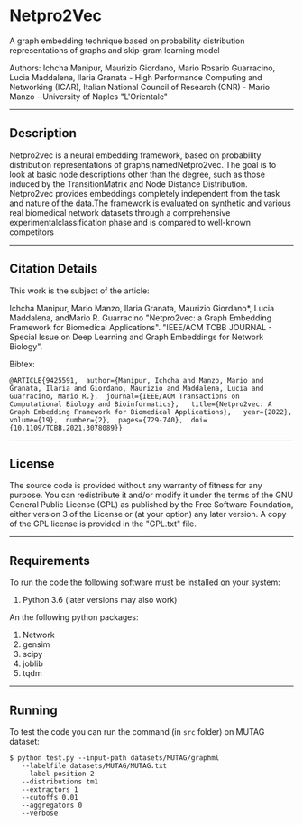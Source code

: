 # Netpro2Vec
A graph embedding technique based on probability distribution representations of graphs and skip-gram learning model

Authors: Ichcha Manipur, Maurizio Giordano, Mario Rosario Guarracino, Lucia Maddalena, Ilaria Granata - 
High Performance Computing and Networking (ICAR), Italian National Council of Research (CNR) - 
Mario Manzo - University of Naples "L'Orientale"

----------------------
Description
----------------------

Netpro2vec is a neural embedding framework, based on probability distribution representations of graphs,namedNetpro2vec. The goal is to look at basic node descriptions other than the degree, such as those induced by the TransitionMatrix and Node Distance Distribution. Netpro2vec provides embeddings completely independent from the task and nature of the data.The framework is evaluated on synthetic and various real biomedical network datasets through a comprehensive experimentalclassification phase and is compared to well-known competitors

----------------------
Citation Details
----------------------
  
This work is the subject of the article:

Ichcha Manipur, Mario Manzo, Ilaria Granata, Maurizio Giordano*, Lucia Maddalena, andMario R. Guarracino
"Netpro2vec: a Graph Embedding Framework for Biomedical Applications".
"IEEE/ACM TCBB JOURNAL - Special Issue on Deep Learning and Graph Embeddings for Network Biology".
 
Bibtex:

```
@ARTICLE{9425591,  author={Manipur, Ichcha and Manzo, Mario and Granata, Ilaria and Giordano, Maurizio and Maddalena, Lucia and Guarracino, Mario R.},  journal={IEEE/ACM Transactions on Computational Biology and Bioinformatics},   title={Netpro2vec: A Graph Embedding Framework for Biomedical Applications},   year={2022},  volume={19},  number={2},  pages={729-740},  doi={10.1109/TCBB.2021.3078089}}
```

----------------------
License
----------------------
  
The source code is provided without any warranty of fitness for any purpose.
You can redistribute it and/or modify it under the terms of the
GNU General Public License (GPL) as published by the Free Software Foundation,
either version 3 of the License or (at your option) any later version.
A copy of the GPL license is provided in the "GPL.txt" file.

----------------------
Requirements
----------------------

To run the code the following software must be installed on your system:

1. Python 3.6 (later versions may also work)

An the following python packages:

1. Network
2. gensim
5. scipy
6. joblib
7. tqdm

----------------------
Running
----------------------

To test the code you can run the command (in <code>src</code> folder) on MUTAG dataset:
```
$ python test.py --input-path datasets/MUTAG/graphml 
   --labelfile datasets/MUTAG/MUTAG.txt 
   --label-position 2
   --distributions tm1 
   --extractors 1 
   --cutoffs 0.01 
   --aggregators 0 
   --verbose
```
